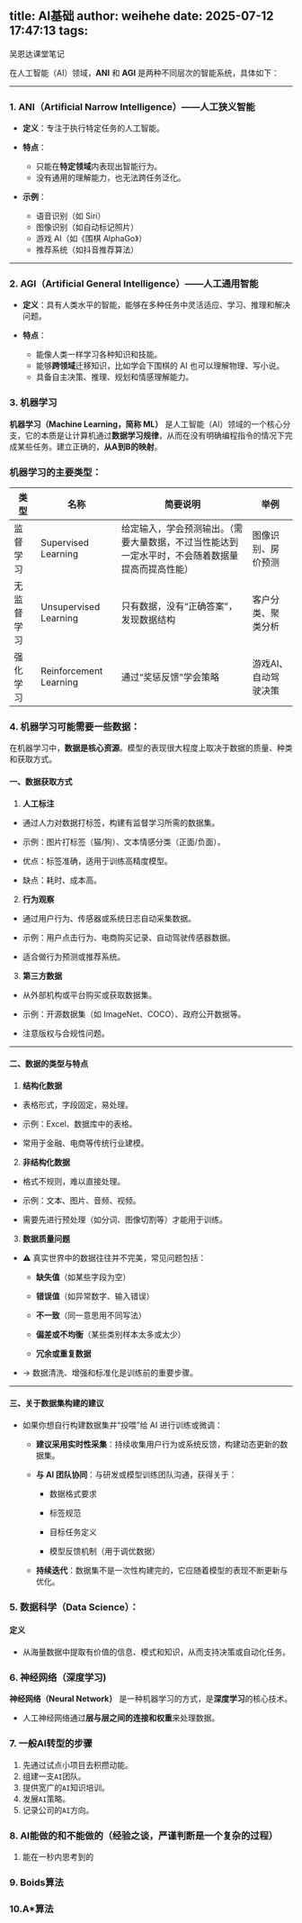 title: AI基础
author: weihehe
date: 2025-07-12 17:47:13
tags:
---
吴恩达课堂笔记
<!--more-->

在人工智能（AI）领域，**ANI** 和 **AGI** 是两种不同层次的智能系统，具体如下：

---

### 1. **ANI（Artificial Narrow Intelligence）——人工狭义智能**

* **定义**：专注于执行特定任务的人工智能。

* **特点**：

  * 只能在**特定领域**内表现出智能行为。
  * 没有通用的理解能力，也无法跨任务泛化。

* **示例**：

  * 语音识别（如 Siri）
  * 图像识别（如自动标记照片）
  * 游戏 AI（如《围棋 AlphaGo》）
  * 推荐系统（如抖音推荐算法）

---

### 2. **AGI（Artificial General Intelligence）——人工通用智能**

* **定义**：具有人类水平的智能，能够在多种任务中灵活适应、学习、推理和解决问题。

* **特点**：

  * 能像人类一样学习各种知识和技能。
  * 能够**跨领域**迁移知识，比如学会下围棋的 AI 也可以理解物理、写小说。
  * 具备自主决策、推理、规划和情感理解能力。
  
  
### 3. **机器学习**

**机器学习（Machine Learning，简称 ML）** 是人工智能（AI）领域的一个核心分支，它的本质是让计算机通过**数据学习规律**，从而在没有明确编程指令的情况下完成某些任务。建立正确的，**从A到B的映射**。




### 机器学习的主要类型：

| 类型  | 名称  | 简要说明 | 举例  |
| --- | --- | --- | --- |
| 监督学习 | Supervised Learning | 给定输入，学会预测输出。（需要大量数据，不过当性能达到一定水平时，不会随着数据量提高而提高性能） | 图像识别、房价预测 |
| 无监督学习 | Unsupervised Learning | 只有数据，没有“正确答案”，发现数据结构 | 客户分类、聚类分析 |
| 强化学习 | Reinforcement Learning | 通过“奖惩反馈”学会策略 | 游戏AI、自动驾驶决策 |

### 4. 机器学习可能需要一些数据：

在机器学习中，**数据是核心资源**。模型的表现很大程度上取决于数据的质量、种类和获取方式。

#### 一、数据获取方式

1. **人工标注**
  
  - 通过人力对数据打标签，构建有监督学习所需的数据集。
    
  - 示例：图片打标签（猫/狗）、文本情感分类（正面/负面）。
    
  - 优点：标签准确，适用于训练高精度模型。
    
  - 缺点：耗时、成本高。
    
2. **行为观察**
  
  - 通过用户行为、传感器或系统日志自动采集数据。
    
  - 示例：用户点击行为、电商购买记录、自动驾驶传感器数据。
    
  - 适合做行为预测或推荐系统。
    
3. **第三方数据**
  
  - 从外部机构或平台购买或获取数据集。
    
  - 示例：开源数据集（如 ImageNet、COCO）、政府公开数据等。
    
  - 注意版权与合规性问题。
    

---

#### 二、数据的类型与特点

1. **结构化数据**
  
  - 表格形式，字段固定，易处理。
    
  - 示例：Excel、数据库中的表格。
    
  - 常用于金融、电商等传统行业建模。
    
2. **非结构化数据**
  
  - 格式不规则，难以直接处理。
    
  - 示例：文本、图片、音频、视频。
    
  - 需要先进行预处理（如分词、图像切割等）才能用于训练。
    
3. **数据质量问题**
  
  - ⚠️ 真实世界中的数据往往并不完美，常见问题包括：
    
    - **缺失值**（如某些字段为空）
      
    - **错误值**（如异常数字、输入错误）
      
    - **不一致**（同一意思用不同写法）
      
    - **偏差或不均衡**（某些类别样本太多或太少）
      
    - **冗余或重复数据**
      
  - → 数据清洗、增强和标准化是训练前的重要步骤。
    

---

#### 三、关于数据集构建的建议

- 如果你想自行构建数据集并“投喂”给 AI 进行训练或微调：
  
  - **建议采用实时性采集**：持续收集用户行为或系统反馈，构建动态更新的数据集。
    
  - **与 AI 团队协同**：与研发或模型训练团队沟通，获得关于：
    
    - 数据格式要求
      
    - 标签规范
      
    - 目标任务定义
      
    - 模型反馈机制（用于调优数据）
      
  - **持续迭代**：数据集不是一次性构建完的，它应随着模型的表现不断更新与优化。
  
### 5. 数据科学（Data Science）：

#### 定义
- 从海量数据中提取有价值的信息、模式和知识，从而支持决策或自动化任务。

### 6. 神经网络（深度学习) 

**神经网络（Neural Network）** 是一种机器学习的方式，是**深度学习**的核心技术。

- 人工神经网络通过**层与层之间的连接和权重**来处理数据。 

### 7. 一般AI转型的步骤

1. 先通过试点小项目去积攒动能。
2. 组建一支`AI`团队。
3. 提供宽广的`AI`知识培训。
4. 发展`AI`策略。
5. 记录公司的`AI`方向。

### 8. AI能做的和不能做的（经验之谈，严谨判断是一个复杂的过程）

1. 能在一秒内思考到的

### 9. Boids算法

### 10.A*算法